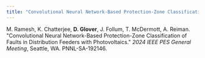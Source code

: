 ```yaml
---
title: "Convolutional Neural Network-Based Protection-Zone Classification of Faults in Distribution Feeders with Photovoltaics"
---
```

M. Ramesh, K. Chatterjee, <b>D. Glover</b>, J. Follum, T. McDermott, A. Reiman. &quot;Convolutional Neural Network-Based Protection-Zone Classification of Faults in Distribution Feeders with Photovoltaics.&quot; <i>2024 IEEE PES General Meeting</i>, Seattle, WA. PNNL-SA-192146.

<!--collection: publications-->
<!--permalink: /publication/Convolutional Neural Network-Based Protection Zone Classification of Faults in Distribution Feeders with PVs-->
<!--excerpt:--> 
<!--date:--> 
<!--venue:-->

<!--paperurl:'http://academicpages.github.io/files/paper3.pdf'-->


<!--[Download paper here](http://academicpages.github.io/files/paper3.pdf)--> 

<!--Recommended citation: Your Name, You. (2015). "Paper Title Number 3." <i>Journal 1</i>. 1(3).-->
